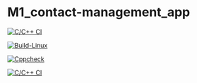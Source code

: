 # M1_contact-management_app


[![C/C++ CI](https://github.com/Daneshpatted/M1_contact-management_app/actions/workflows/c-cpp.yml/badge.svg)](https://github.com/Daneshpatted/M1_contact-management_app/actions/workflows/c-cpp.yml)


[![Build-Linux](https://github.com/Daneshpatted/M1_contact-management_app/actions/workflows/BuildLinux.yml/badge.svg)](https://github.com/Daneshpatted/M1_contact-management_app/actions/workflows/BuildLinux.yml)


[![Cppcheck](https://github.com/Daneshpatted/M1_contact-management_app/actions/workflows/static_check.yml/badge.svg)](https://github.com/Daneshpatted/M1_contact-management_app/actions/workflows/static_check.yml)


[![C/C++ CI](https://github.com/Daneshpatted/M1_contact-management_app/actions/workflows/unity.yml/badge.svg)](https://github.com/Daneshpatted/M1_contact-management_app/actions/workflows/unity.yml)
